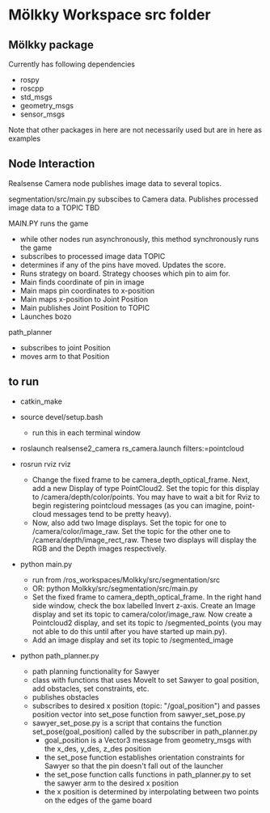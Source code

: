 # Mölkky Workspace src folder

## Mölkky package
Currently has following dependencies
- rospy
- roscpp
- std_msgs
- geometry_msgs
- sensor_msgs

Note that other packages in here are not necessarily used but are in here as examples

## Node Interaction
Realsense Camera node publishes image data to several topics.

segmentation/src/main.py subscibes to Camera data. Publishes processed image data to a TOPIC TBD

MAIN.PY runs the game
- while other nodes run asynchronously, this method synchronously runs the game
- subscribes to processed image data TOPIC
- determines if any of the pins have moved. Updates the score.
- Runs strategy on board. Strategy chooses which pin to aim for.
- Main finds coordinate of pin in image
- Main maps pin coordinates to x-position
- Main maps x-position to Joint Position
- Main publishes Joint Position to TOPIC
- Launches bozo

path_planner
- subscribes to joint Position
- moves arm to that Position

## to run

- catkin_make
- source devel/setup.bash
  - run this in each terminal window

- roslaunch realsense2_camera rs_camera.launch filters:=pointcloud

- rosrun rviz rviz
	- Change the fixed frame to be camera_depth_optical_frame. Next, add a new Display of type PointCloud2. Set the topic for this display to /camera/depth/color/points. You may have to wait a bit for Rviz to begin registering pointcloud messages (as you can imagine, point-cloud messages tend to be pretty heavy).
	- Now, also add two Image displays. Set the topic for one to /camera/color/image_raw. Set the topic for the other one to /camera/depth/image_rect_raw. These two displays will display the RGB and the Depth images respectively.

- python main.py
	- run from /ros_workspaces/Molkky/src/segmentation/src
	- OR: python Molkky/src/segmentation/src/main.py
	- Set the fixed frame to camera_depth_optical_frame. In the right hand side window, check the box labelled Invert z-axis. Create an Image display and set its topic to camera/color/image_raw. Now create a Pointcloud2 display, and set its topic to /segmented_points (you may not able to do this until after you have started up main.py).
	- Add an image display and set its topic to /segmented_image

- python path_planner.py
	- path planning functionality for Sawyer
	- class with functions that uses MoveIt to set Sawyer to goal position, add obstacles, set constraints, etc.
	- publishes obstacles
	- subscribes to desired x position (topic: "/goal_position") and passes position vector into set_pose function from sawyer_set_pose.py
	- sawyer_set_pose.py is a script that contains the function set_pose(goal_position) called by the subscriber in path_planner.py
		- goal_position is a Vector3 message from geometry_msgs with the x_des, y_des, z_des position
		- the set_pose function establishes orientation constraints for Sawyer so that the pin doesn't fall out of the launcher
		- the set_pose function calls functions in path_planner.py to set the sawyer arm to the desired x position
		- the x position is determined by interpolating between two points on the edges of the game board
